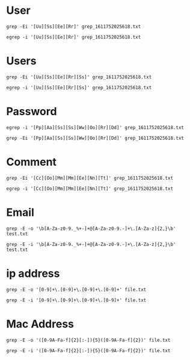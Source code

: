 # User
```
grep -Ei '[Uu][Ss][Ee][Rr]' grep_1611752025618.txt
```
```
egrep -i '[Uu][Ss][Ee][Rr]' grep_1611752025618.txt
```
# Users
```
grep -Ei '[Uu][Ss][Ee][Rr][Ss]' grep_1611752025618.txt
```
```
egrep -i '[Uu][Ss][Ee][Rr][Ss]' grep_1611752025618.txt
```
# Password
```
egrep -i '[Pp][Aa][Ss][Ss][Ww][Oo][Rr][Dd]' grep_1611752025618.txt
```
```
grep -Ei '[Pp][Aa][Ss][Ss][Ww][Oo][Rr][Dd]' grep_1611752025618.txt
```
# Comment
```
grep -Ei '[Cc][Oo][Mm][Mm][Ee][Nn][Tt]' grep_1611752025618.txt
```
```
egrep -i '[Cc][Oo][Mm][Mm][Ee][Nn][Tt]' grep_1611752025618.txt
```
# Email 
```
grep -E -o '\b[A-Za-z0-9._%+-]+@[A-Za-z0-9.-]+\.[A-Za-z]{2,}\b' test.txt
```
```
grep -E -i '\b[A-Za-z0-9._%+-]+@[A-Za-z0-9.-]+\.[A-Za-z]{2,}\b' test.txt
```
# ip address
```
grep -E -o '[0-9]+\.[0-9]+\.[0-9]+\.[0-9]+' file.txt
```
```
grep -E -i '[0-9]+\.[0-9]+\.[0-9]+\.[0-9]+' file.txt
```

# Mac Address
```
grep -E -o '([0-9A-Fa-f]{2}[:-]){5}([0-9A-Fa-f]{2})' file.txt
```
```
grep -E -i '([0-9A-Fa-f]{2}[:-]){5}([0-9A-Fa-f]{2})' file.txt
```
